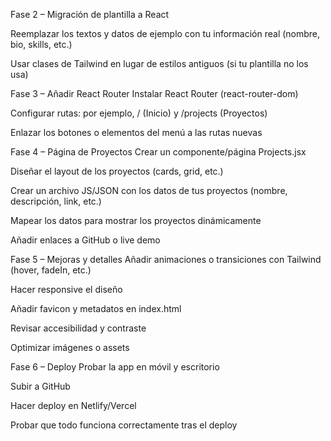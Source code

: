 Fase 2 – Migración de plantilla a React

Reemplazar los textos y datos de ejemplo con tu información real (nombre, bio, skills, etc.)

Usar clases de Tailwind en lugar de estilos antiguos (si tu plantilla no los usa)

Fase 3 – Añadir React Router
Instalar React Router (react-router-dom)

Configurar rutas: por ejemplo, / (Inicio) y /projects (Proyectos)

Enlazar los botones o elementos del menú a las rutas nuevas

Fase 4 – Página de Proyectos
Crear un componente/página Projects.jsx

Diseñar el layout de los proyectos (cards, grid, etc.)

Crear un archivo JS/JSON con los datos de tus proyectos (nombre, descripción, link, etc.)

Mapear los datos para mostrar los proyectos dinámicamente

Añadir enlaces a GitHub o live demo

Fase 5 – Mejoras y detalles
Añadir animaciones o transiciones con Tailwind (hover, fadeIn, etc.)

Hacer responsive el diseño

Añadir favicon y metadatos en index.html

Revisar accesibilidad y contraste

Optimizar imágenes o assets

Fase 6 – Deploy
Probar la app en móvil y escritorio

Subir a GitHub

Hacer deploy en Netlify/Vercel

Probar que todo funciona correctamente tras el deploy
